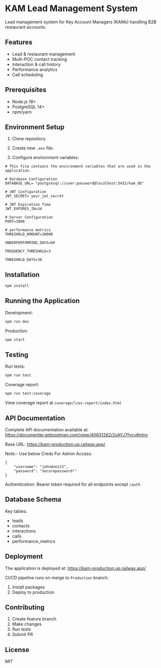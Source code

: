 # KAM Lead Management System

Lead management system for Key Account Managers (KAMs) handling B2B restaurant accounts.

## Features

- Lead & restaurant management
- Multi-POC contact tracking
- Interaction & call history
- Performance analytics
- Call scheduling

## Prerequisites

- Node.js 18+
- PostgreSQL 14+
- npm/yarn

## Environment Setup

1. Clone repository
2. Create new `.env` file:

3. Configure environment variables:
```
# This file contains the environment variables that are used in the application.

# Database Configuration
DATABASE_URL= "postgresql://user:password@localhost:5432/kam_db"

# JWT Configuration
JWT_SECRET= your_jwt_secret

# JWT Expiration Time
JWT_EXPIRES_IN=1d

# Server Configuration
PORT=3000

# performance metrics
THRESHOLD_AMOUNT=10000

UNDERPERFORMING_DAYS=60

FREQUENCY_THRESHOLD=3

THRESHOLD_DAYS=30
```

## Installation

```bash
npm install
```

## Running the Application

Development:
```bash
npm run dev
```

Production:
```bash
npm start
```

## Testing

Run tests:
```bash
npm run test
```

Coverage report:
```bash
npm run test:coverage
```

View coverage report at `coverage/lcov-report/index.html`

## API Documentation

Complete API documentation available at: https://documenter.getpostman.com/view/40631262/2sAYJ7fycv#intro

Base URL: https://kam-production.up.railway.app/

Note:- Use below Creds For Admin Access:
```
{
    "username": "johndoe123",
    "password": "securepassword!"
}
```

Authentication: Bearer token required for all endpoints except `/auth`

## Database Schema

Key tables:
- leads
- contacts
- interactions 
- calls
- performance_metrics

## Deployment

The application is deployed at: https://kam-production.up.railway.app/

CI/CD pipeline runs on merge to `Production` branch:
1. Install packages
2. Deploy to production

## Contributing

1. Create feature branch
2. Make changes
3. Run tests
4. Submit PR

## License

MIT
